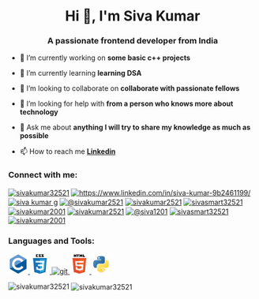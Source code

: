 <h1 align="center">Hi 👋, I'm Siva Kumar</h1>
<h3 align="center">A passionate frontend developer from India</h3>

- 🔭 I’m currently working on **some basic c++ projects**

- 🌱 I’m currently learning **learning DSA**

- 👯 I’m looking to collaborate on **collaborate with passionate fellows**

- 🤝 I’m looking for help with **from a person who knows more about technology**

- 💬 Ask me about **anything I will try to share my knowledge as much as possible**

- 📫 How to reach me **[Linkedin](https://www.linkedin.com/in/siva-kumar-9b2461199/)**

<h3 align="left">Connect with me:</h3>
<p align="left">
<a href="https://dev.to/sivakumar32521" target="blank"><img align="center" src="https://cdn.jsdelivr.net/npm/simple-icons@3.0.1/icons/dev-dot-to.svg" alt="sivakumar32521" height="30" width="40" /></a>
<a href="https://www.linkedin.com/in/siva-kumar-9b2461199/" target="blank"><img align="center" src="https://raw.githubusercontent.com/rahuldkjain/github-profile-readme-generator/master/src/images/icons/Social/linked-in-alt.svg" alt="https://www.linkedin.com/in/siva-kumar-9b2461199/" height="30" width="40" /></a>
<a href="https://stackoverflow.com/users/siva kumar g" target="blank"><img align="center" src="https://raw.githubusercontent.com/rahuldkjain/github-profile-readme-generator/master/src/images/icons/Social/stack-overflow.svg" alt="siva kumar g" height="30" width="40" /></a>
<a href="https://medium.com/@sivakumar2521" target="blank"><img align="center" src="https://raw.githubusercontent.com/rahuldkjain/github-profile-readme-generator/master/src/images/icons/Social/medium.svg" alt="@sivakumar2521" height="30" width="40" /></a>
<a href="https://www.codechef.com/users/sivakumar2521" target="blank"><img align="center" src="https://cdn.jsdelivr.net/npm/simple-icons@3.1.0/icons/codechef.svg" alt="sivakumar2521" height="30" width="40" /></a>
<a href="https://www.hackerrank.com/sivasmart32521" target="blank"><img align="center" src="https://raw.githubusercontent.com/rahuldkjain/github-profile-readme-generator/master/src/images/icons/Social/hackerrank.svg" alt="sivasmart32521" height="30" width="40" /></a>
<a href="https://codeforces.com/profile/sivakumar2001" target="blank"><img align="center" src="https://cdn.jsdelivr.net/npm/simple-icons@3.0.1/icons/codeforces.svg" alt="sivakumar2001" height="30" width="40" /></a>
<a href="https://www.leetcode.com/sivakumar2521" target="blank"><img align="center" src="https://raw.githubusercontent.com/rahuldkjain/github-profile-readme-generator/master/src/images/icons/Social/leet-code.svg" alt="sivakumar2521" height="30" width="40" /></a>
<a href="https://www.hackerearth.com/@siva1201" target="blank"><img align="center" src="https://raw.githubusercontent.com/rahuldkjain/github-profile-readme-generator/master/src/images/icons/Social/hackerearth.svg" alt="@siva1201" height="30" width="40" /></a>
<a href="https://auth.geeksforgeeks.org/user/sivasmart32521" target="blank"><img align="center" src="https://raw.githubusercontent.com/rahuldkjain/github-profile-readme-generator/master/src/images/icons/Social/geeks-for-geeks.svg" alt="sivasmart32521" height="30" width="40" /></a>
<a href="https://www.topcoder.com/members/sivakumar2001" target="blank"><img align="center" src="https://cdn.jsdelivr.net/npm/simple-icons@3.0.1/icons/topcoder.svg" alt="sivakumar2001" height="30" width="40" /></a>
</p>

<h3 align="left">Languages and Tools:</h3>
<p align="left"> <a href="https://www.cprogramming.com/" target="_blank"> <img src="https://raw.githubusercontent.com/devicons/devicon/master/icons/c/c-original.svg" alt="c" width="40" height="40"/> </a> <a href="https://www.w3schools.com/css/" target="_blank"> <img src="https://raw.githubusercontent.com/devicons/devicon/master/icons/css3/css3-original-wordmark.svg" alt="css3" width="40" height="40"/> </a> <a href="https://git-scm.com/" target="_blank"> <img src="https://www.vectorlogo.zone/logos/git-scm/git-scm-icon.svg" alt="git" width="40" height="40"/> </a> <a href="https://www.w3.org/html/" target="_blank"> <img src="https://raw.githubusercontent.com/devicons/devicon/master/icons/html5/html5-original-wordmark.svg" alt="html5" width="40" height="40"/> </a> <a href="https://www.python.org" target="_blank"> <img src="https://raw.githubusercontent.com/devicons/devicon/master/icons/python/python-original.svg" alt="python" width="40" height="40"/> </a> </p>

<p><img align="left" src="https://github-readme-stats.vercel.app/api/top-langs?username=sivakumar32521&show_icons=true&locale=en&layout=compact" alt="sivakumar32521" /></p>

<p>&nbsp;<img align="center" src="https://github-readme-stats.vercel.app/api?username=sivakumar32521&show_icons=true&locale=en" alt="sivakumar32521" /></p>
